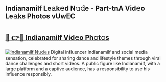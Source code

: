 ## Indianamilf Le𝚊k𝚎d N𝚞𝚍e - Part-tnA Vid𝚎o Le𝚊ks Photos vUwEC

# <h2><a href="http://fbfiqt.evod.top/?m=Indianamilf">🔗 👉🔴 Indianamilf Vid𝚎o Ph𝚘t𝚘s</a></h2>

[![Indianamilf N𝚞d𝚎s](https://i.imgur.com/8V9OHl7.gif)](http://fbfiqt.evod.top/?m=Indianamilf)
Digital influencer Indianamilf and social media sensation, celebrated for sharing dance and lifestyle themes through viral dance challenges and short videos. A public figure like Indianamilf, with a large platform and a captive audience, has a responsibility to use his influence responsibly. 
